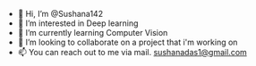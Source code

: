 - 👋 Hi, I’m @Sushana142
- 👀 I’m interested in Deep learning
- 🌱 I’m currently learning Computer Vision
- 💞️ I’m looking to collaborate on a project that i'm working on
- 📫 You can reach out to me via mail. sushanadas1@gmail.com

<!---
Sushana142/Sushana142 is a ✨ special ✨ repository because its `README.md` (this file) appears on your GitHub profile.
You can click the Preview link to take a look at your changes.
--->

